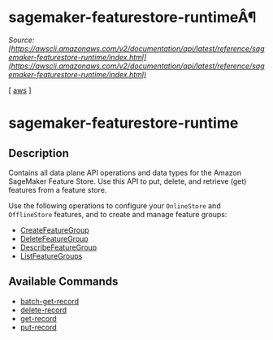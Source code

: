 # sagemaker-featurestore-runtimeÂ¶

*Source: [https://awscli.amazonaws.com/v2/documentation/api/latest/reference/sagemaker-featurestore-runtime/index.html](https://awscli.amazonaws.com/v2/documentation/api/latest/reference/sagemaker-featurestore-runtime/index.html)*

[ [aws](https://awscli.amazonaws.com/v2/documentation/api/latest/reference/index.html#cli-aws) ]

# sagemaker-featurestore-runtime

## Description

Contains all data plane API operations and data types for the Amazon SageMaker Feature Store. Use this API to put, delete, and retrieve (get) features from a feature store.

Use the following operations to configure your `OnlineStore` and `OfflineStore` features, and to create and manage feature groups:

- [CreateFeatureGroup](https://docs.aws.amazon.com/sagemaker/latest/APIReference/API_CreateFeatureGroup.html)
- [DeleteFeatureGroup](https://docs.aws.amazon.com/sagemaker/latest/APIReference/API_DeleteFeatureGroup.html)
- [DescribeFeatureGroup](https://docs.aws.amazon.com/sagemaker/latest/APIReference/API_DescribeFeatureGroup.html)
- [ListFeatureGroups](https://docs.aws.amazon.com/sagemaker/latest/APIReference/API_ListFeatureGroups.html)

## Available Commands

- [batch-get-record](https://awscli.amazonaws.com/v2/documentation/api/latest/reference/sagemaker-featurestore-runtime/batch-get-record.html)
- [delete-record](https://awscli.amazonaws.com/v2/documentation/api/latest/reference/sagemaker-featurestore-runtime/delete-record.html)
- [get-record](https://awscli.amazonaws.com/v2/documentation/api/latest/reference/sagemaker-featurestore-runtime/get-record.html)
- [put-record](https://awscli.amazonaws.com/v2/documentation/api/latest/reference/sagemaker-featurestore-runtime/put-record.html)
